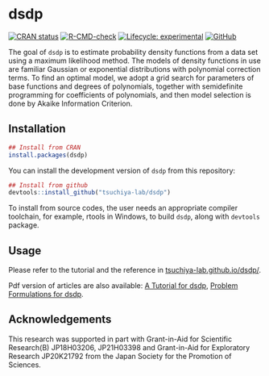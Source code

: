 
<!-- README.md is generated from README.Rmd. Please edit that file -->

# dsdp

<!-- badges: start -->

[![CRAN
status](https://www.r-pkg.org/badges/version/dsdp)](https://CRAN.R-project.org/package=dsdp)
[![R-CMD-check](https://github.com/tsuchiya-lab/dsdp/actions/workflows/R-CMD-check.yaml/badge.svg)](https://github.com/tsuchiya-lab/dsdp/actions/workflows/R-CMD-check.yaml)
[![Lifecycle:
experimental](https://img.shields.io/badge/lifecycle-experimental-orange.svg)](https://lifecycle.r-lib.org/articles/stages.html#experimental)
[![GitHub](https://img.shields.io/github/license/tsuchiya-lab/dsdp)](https://github.com/tsuchiya-lab/dsdp/blob/main/LICENSE.md)
<!-- badges: end -->

The goal of `dsdp` is to estimate probability density functions from a
data set using a maximum likelihood method. The models of density
functions in use are familiar Gaussian or exponential distributions with
polynomial correction terms. To find an optimal model, we adopt a grid
search for parameters of base functions and degrees of polynomials,
together with semidefinite programming for coefficients of polynomials,
and then model selection is done by Akaike Information Criterion.

## Installation

``` r
## Install from CRAN
install.packages(dsdp)
```

You can install the development version of `dsdp` from this repository:

``` r
## Install from github
devtools::install_github("tsuchiya-lab/dsdp")
```

To install from source codes, the user needs an appropriate compiler
toolchain, for example, rtools in Windows, to build `dsdp`, along with
`devtools` package.

## Usage

Please refer to the tutorial and the reference in
[tsuchiya-lab.github.io/dsdp/](https://tsuchiya-lab.github.io/dsdp/).

Pdf version of articles are also available: [A Tutorial for
dsdp](https://github.com/tsuchiya-lab/dsdp/blob/main/doc/Tutorial.pdf),
[Problem Formulations for
dsdp](https://github.com/tsuchiya-lab/dsdp/blob/main/doc/ProblemFormulations.pdf).

## Acknowledgements

This research was supported in part with Grant-in-Aid for Scientific
Research(B) JP18H03206, JP21H03398 and Grant-in-Aid for Exploratory
Research JP20K21792 from the Japan Society for the Promotion of
Sciences.
